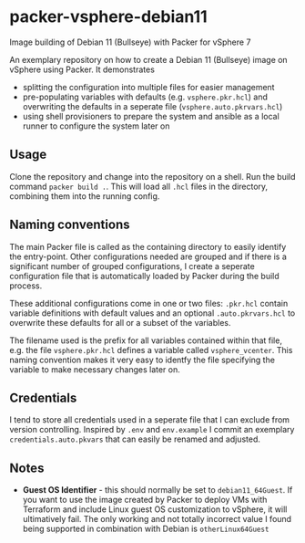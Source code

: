 # packer-vsphere-debian11
Image building of Debian 11 (Bullseye) with Packer for vSphere 7

An exemplary repository on how to create a Debian 11 (Bullseye) image on vSphere using Packer. It demonstrates

- splitting the configuration into multiple files for easier management
- pre-populating variables with defaults (e.g. `vsphere.pkr.hcl`) and overwriting the defaults in a seperate file (`vsphere.auto.pkrvars.hcl`)
- using shell provisioners to prepare the system and ansible as a local runner to configure the system later on 

## Usage

Clone the repository and change into the repository on a shell. Run the build command `packer build .`. This will load all `.hcl` files in the directory, combining them into the running config.

## Naming conventions

The main Packer file is called as the containing directory to easily identify the entry-point. Other configurations needed are grouped and if there is a significant number of grouped configurations, I create a seperate configuration file that is automatically loaded by Packer during the build process. 

These additional configurations come in one or two files: `.pkr.hcl` contain variable definitions with default values and an optional `.auto.pkrvars.hcl` to overwrite these defaults for all or a subset of the variables. 

The filename used is the prefix for all variables contained within that file, e.g. the file `vsphere.pkr.hcl` defines a variable called `vsphere_vcenter`. This naming convention makes it very easy to identfy the file specifying the variable to make necessary changes later on.


## Credentials

I tend to store all credentials used in a seperate file that I can exclude from version controlling. Inspired by `.env` and `env.example` I commit an exemplary `credentials.auto.pkvars` that can easily be renamed and adjusted.

## Notes

- **Guest OS Identifier** - this should normally be set to `debian11_64Guest`. If you want to use the image created by Packer to deploy VMs with Terraform and include Linux guest OS customization to vSphere, it will ultimatively fail. The only working and not totally incorrect value I found being supported in combination with Debian is `otherLinux64Guest`